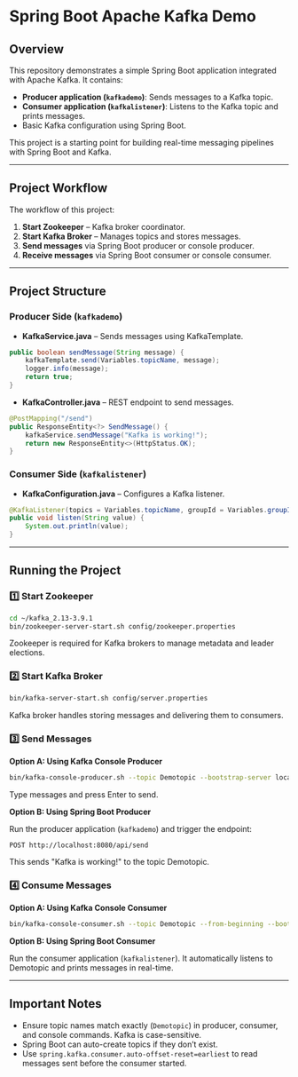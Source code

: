 # Spring Boot Apache Kafka Demo

## Overview

This repository demonstrates a simple Spring Boot application integrated with Apache Kafka. It contains:

* **Producer application (`kafkademo`)**: Sends messages to a Kafka topic.
* **Consumer application (`kafkalistener`)**: Listens to the Kafka topic and prints messages.
* Basic Kafka configuration using Spring Boot.

This project is a starting point for building real-time messaging pipelines with Spring Boot and Kafka.

---

## Project Workflow

The workflow of this project:

1. **Start Zookeeper** – Kafka broker coordinator.
2. **Start Kafka Broker** – Manages topics and stores messages.
3. **Send messages** via Spring Boot producer or console producer.
4. **Receive messages** via Spring Boot consumer or console consumer.

---

## Project Structure

### Producer Side (`kafkademo`)

* **KafkaService.java** – Sends messages using KafkaTemplate.

```java
public boolean sendMessage(String message) {
    kafkaTemplate.send(Variables.topicName, message);
    logger.info(message);
    return true;
}
```

* **KafkaController.java** – REST endpoint to send messages.

```java
@PostMapping("/send")
public ResponseEntity<?> SendMessage() {
    kafkaService.sendMessage("Kafka is working!");
    return new ResponseEntity<>(HttpStatus.OK);
}
```

### Consumer Side (`kafkalistener`)

* **KafkaConfiguration.java** – Configures a Kafka listener.

```java
@KafkaListener(topics = Variables.topicName, groupId = Variables.groupId)
public void listen(String value) {
    System.out.println(value);
}
```

---

## Running the Project

### 1️⃣ Start Zookeeper

```bash
cd ~/kafka_2.13-3.9.1
bin/zookeeper-server-start.sh config/zookeeper.properties
```

Zookeeper is required for Kafka brokers to manage metadata and leader elections.

### 2️⃣ Start Kafka Broker

```bash
bin/kafka-server-start.sh config/server.properties
```

Kafka broker handles storing messages and delivering them to consumers.

### 3️⃣ Send Messages

**Option A: Using Kafka Console Producer**

```bash
bin/kafka-console-producer.sh --topic Demotopic --bootstrap-server localhost:9092
```

Type messages and press Enter to send.

**Option B: Using Spring Boot Producer**

Run the producer application (`kafkademo`) and trigger the endpoint:

```
POST http://localhost:8080/api/send
```

This sends "Kafka is working!" to the topic Demotopic.

### 4️⃣ Consume Messages

**Option A: Using Kafka Console Consumer**

```bash
bin/kafka-console-consumer.sh --topic Demotopic --from-beginning --bootstrap-server localhost:9092
```

**Option B: Using Spring Boot Consumer**

Run the consumer application (`kafkalistener`). It automatically listens to Demotopic and prints messages in real-time.

---

## Important Notes

* Ensure topic names match exactly (`Demotopic`) in producer, consumer, and console commands. Kafka is case-sensitive.
* Spring Boot can auto-create topics if they don’t exist.
* Use `spring.kafka.consumer.auto-offset-reset=earliest` to read messages sent before the consumer started.
